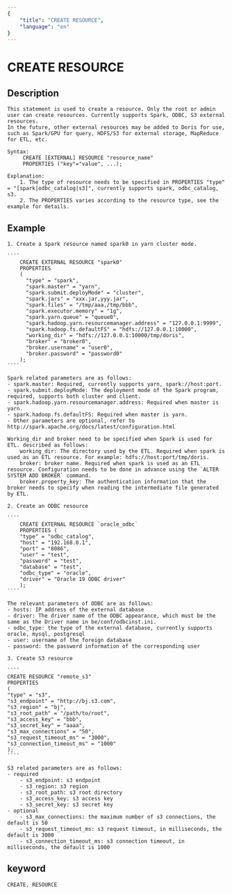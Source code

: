 ```yaml
---
{
    "title": "CREATE RESOURCE",
    "language": "en"
}
---
```


<!-- 
Licensed to the Apache Software Foundation (ASF) under one
or more contributor license agreements.  See the NOTICE file
distributed with this work for additional information
regarding copyright ownership.  The ASF licenses this file
to you under the Apache License, Version 2.0 (the
"License"); you may not use this file except in compliance
with the License.  You may obtain a copy of the License at

  http://www.apache.org/licenses/LICENSE-2.0

Unless required by applicable law or agreed to in writing,
software distributed under the License is distributed on an
"AS IS" BASIS, WITHOUT WARRANTIES OR CONDITIONS OF ANY
KIND, either express or implied.  See the License for the
specific language governing permissions and limitations
under the License.
-->

# CREATE RESOURCE

## Description

    This statement is used to create a resource. Only the root or admin user can create resources. Currently supports Spark, ODBC, S3 external resources.
    In the future, other external resources may be added to Doris for use, such as Spark/GPU for query, HDFS/S3 for external storage, MapReduce for ETL, etc.

    Syntax:
         CREATE [EXTERNAL] RESOURCE "resource_name"
         PROPERTIES ("key"="value", ...);
            
    Explanation:
        1. The type of resource needs to be specified in PROPERTIES "type" = "[spark|odbc_catalog|s3]", currently supports spark, odbc_catalog, s3.
        2. The PROPERTIES varies according to the resource type, see the example for details.

## Example

    1. Create a Spark resource named spark0 in yarn cluster mode.

    ````
        CREATE EXTERNAL RESOURCE "spark0"
        PROPERTIES
        (
          "type" = "spark",
          "spark.master" = "yarn",
          "spark.submit.deployMode" = "cluster",
          "spark.jars" = "xxx.jar,yyy.jar",
          "spark.files" = "/tmp/aaa,/tmp/bbb",
          "spark.executor.memory" = "1g",
          "spark.yarn.queue" = "queue0",
          "spark.hadoop.yarn.resourcemanager.address" = "127.0.0.1:9999",
          "spark.hadoop.fs.defaultFS" = "hdfs://127.0.0.1:10000",
          "working_dir" = "hdfs://127.0.0.1:10000/tmp/doris",
          "broker" = "broker0",
          "broker.username" = "user0",
          "broker.password" = "password0"
        );
    ````
                                                                                                                                                                                                              
    Spark related parameters are as follows:
    - spark.master: Required, currently supports yarn, spark://host:port.
    - spark.submit.deployMode: The deployment mode of the Spark program, required, supports both cluster and client.
    - spark.hadoop.yarn.resourcemanager.address: Required when master is yarn.
    - spark.hadoop.fs.defaultFS: Required when master is yarn.
    - Other parameters are optional, refer to http://spark.apache.org/docs/latest/configuration.html
    
    Working_dir and broker need to be specified when Spark is used for ETL. described as follows:
        working_dir: The directory used by the ETL. Required when spark is used as an ETL resource. For example: hdfs://host:port/tmp/doris.
        broker: broker name. Required when spark is used as an ETL resource. Configuration needs to be done in advance using the `ALTER SYSTEM ADD BROKER` command.
        broker.property_key: The authentication information that the broker needs to specify when reading the intermediate file generated by ETL.

    2. Create an ODBC resource

    ````
        CREATE EXTERNAL RESOURCE `oracle_odbc`
        PROPERTIES (
        "type" = "odbc_catalog",
        "host" = "192.168.0.1",
        "port" = "8086",
        "user" = "test",
        "password" = "test",
        "database" = "test",
        "odbc_type" = "oracle",
        "driver" = "Oracle 19 ODBC driver"
        );
    ````

    The relevant parameters of ODBC are as follows:
    - hosts: IP address of the external database
    - driver: The driver name of the ODBC appearance, which must be the same as the Driver name in be/conf/odbcinst.ini.
    - odbc_type: the type of the external database, currently supports oracle, mysql, postgresql
    - user: username of the foreign database
    - password: the password information of the corresponding user

    3. Create S3 resource
    
    ````
    CREATE RESOURCE "remote_s3"
    PROPERTIES
    (
    "type" = "s3",
    "s3_endpoint" = "http://bj.s3.com",
    "s3_region" = "bj",
    "s3_root_path" = "/path/to/root",
    "s3_access_key" = "bbb",
    "s3_secret_key" = "aaaa",
    "s3_max_connections" = "50",
    "s3_request_timeout_ms" = "3000",
    "s3_connection_timeout_ms" = "1000"
    );
    ````

    S3 related parameters are as follows:
    - required
        - s3_endpoint: s3 endpoint
        - s3_region: s3 region
        - s3_root_path: s3 root directory
        - s3_access_key: s3 access key
        - s3_secret_key: s3 secret key
    - optional
        - s3_max_connections: the maximum number of s3 connections, the default is 50
        - s3_request_timeout_ms: s3 request timeout, in milliseconds, the default is 3000
        - s3_connection_timeout_ms: s3 connection timeout, in milliseconds, the default is 1000


## keyword

    CREATE, RESOURCE
